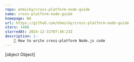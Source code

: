 ```yaml
---
repo: ehmicky/cross-platform-node-guide
name: cross-platform-node-guide
homepage: NA
url: https://github.com/ehmicky/cross-platform-node-guide
stars: 1408
starredAt: 2024-12-31T07:36:23Z
description: |-
    📗 How to write cross-platform Node.js code
---
```


[object Object]

